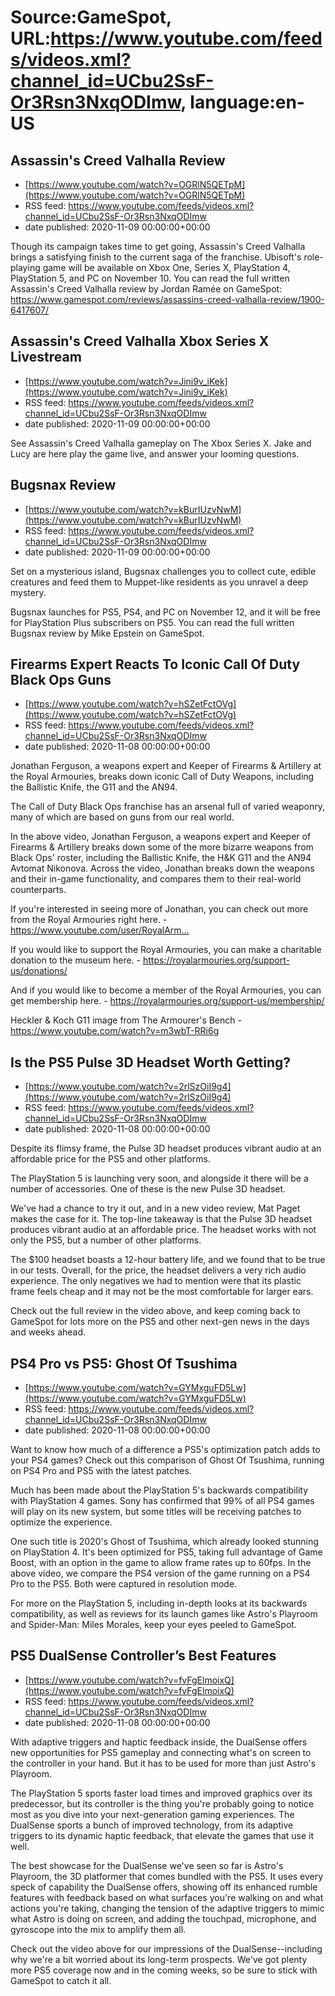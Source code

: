 # Source:GameSpot, URL:https://www.youtube.com/feeds/videos.xml?channel_id=UCbu2SsF-Or3Rsn3NxqODImw, language:en-US

## Assassin's Creed Valhalla Review
 - [https://www.youtube.com/watch?v=OGRlN5QETpM](https://www.youtube.com/watch?v=OGRlN5QETpM)
 - RSS feed: https://www.youtube.com/feeds/videos.xml?channel_id=UCbu2SsF-Or3Rsn3NxqODImw
 - date published: 2020-11-09 00:00:00+00:00

Though its campaign takes time to get going, Assassin's Creed Valhalla brings a satisfying finish to the current saga of the franchise. Ubisoft's role-playing game will be available on Xbox One, Series X, PlayStation 4, PlayStation 5, and PC on November 10. You can read the full written Assassin's Creed Valhalla review by Jordan Ramée on GameSpot: https://www.gamespot.com/reviews/assassins-creed-valhalla-review/1900-6417607/

## Assassin's Creed Valhalla Xbox Series X Livestream
 - [https://www.youtube.com/watch?v=Jini9v_iKek](https://www.youtube.com/watch?v=Jini9v_iKek)
 - RSS feed: https://www.youtube.com/feeds/videos.xml?channel_id=UCbu2SsF-Or3Rsn3NxqODImw
 - date published: 2020-11-09 00:00:00+00:00

See Assassin's Creed Valhalla gameplay on The Xbox Series X. Jake and Lucy are here play the game live, and answer your looming questions.

## Bugsnax Review
 - [https://www.youtube.com/watch?v=kBurIUzvNwM](https://www.youtube.com/watch?v=kBurIUzvNwM)
 - RSS feed: https://www.youtube.com/feeds/videos.xml?channel_id=UCbu2SsF-Or3Rsn3NxqODImw
 - date published: 2020-11-09 00:00:00+00:00

Set on a mysterious island, Bugsnax challenges you to collect cute, edible creatures and feed them to Muppet-like residents as you unravel a deep mystery.

Bugsnax launches for PS5, PS4, and PC on November 12, and it will be free for PlayStation Plus subscribers on PS5. You can read the full written Bugsnax review by Mike Epstein on GameSpot.

## Firearms Expert Reacts To Iconic Call Of Duty Black Ops Guns
 - [https://www.youtube.com/watch?v=hSZetFctOVg](https://www.youtube.com/watch?v=hSZetFctOVg)
 - RSS feed: https://www.youtube.com/feeds/videos.xml?channel_id=UCbu2SsF-Or3Rsn3NxqODImw
 - date published: 2020-11-08 00:00:00+00:00

Jonathan Ferguson, a weapons expert and Keeper of Firearms & Artillery at the Royal Armouries, breaks down iconic Call of Duty Weapons, including the Ballistic Knife, the G11 and the AN94.

The Call of Duty Black Ops franchise has an arsenal full of varied weaponry, many of which are based on guns from our real world. 

In the above video, Jonathan Ferguson, a weapons expert and Keeper of Firearms & Artillery breaks down some of the more bizarre weapons from Black Ops' roster, including the Ballistic Knife, the H&K G11 and the AN94 Avtomat Nikonova. Across the video, Jonathan breaks down the weapons and their in-game functionality, and compares them to their real-world counterparts.

If you're interested in seeing more of Jonathan, you can check out more from the Royal Armouries right here. - https://www.youtube.com/user/RoyalArm…

If you would like to support the Royal Armouries, you can make a charitable donation to the museum here. - https://royalarmouries.org/support-us/donations/ 

And if you would like to become a member of the Royal Armouries, you can get membership here. - https://royalarmouries.org/support-us/membership/

Heckler & Koch G11 image from The Armourer's Bench - https://www.youtube.com/watch?v=m3wbT-RRi6g

## Is the PS5 Pulse 3D Headset Worth Getting?
 - [https://www.youtube.com/watch?v=2rlSzOiI9g4](https://www.youtube.com/watch?v=2rlSzOiI9g4)
 - RSS feed: https://www.youtube.com/feeds/videos.xml?channel_id=UCbu2SsF-Or3Rsn3NxqODImw
 - date published: 2020-11-08 00:00:00+00:00

Despite its flimsy frame, the Pulse 3D headset produces vibrant audio at an affordable price for the PS5 and other platforms.

The PlayStation 5 is launching very soon, and alongside it there will be a number of accessories. One of these is the new Pulse 3D headset. 

We've had a chance to try it out, and in a new video review, Mat Paget makes the case for it. The top-line takeaway is that the Pulse 3D headset produces vibrant audio at an affordable price. The headset works with not only the PS5, but a number of other platforms.

The $100 headset boasts a 12-hour battery life, and we found that to be true in our tests. Overall, for the price, the headset delivers a very rich audio experience. The only negatives we had to mention were that its plastic frame feels cheap and it may not be the most comfortable for larger ears. 

Check out the full review in the video above, and keep coming back to GameSpot for lots more on the PS5 and other next-gen news in the days and weeks ahead.

## PS4 Pro vs PS5: Ghost Of Tsushima
 - [https://www.youtube.com/watch?v=GYMxguFD5Lw](https://www.youtube.com/watch?v=GYMxguFD5Lw)
 - RSS feed: https://www.youtube.com/feeds/videos.xml?channel_id=UCbu2SsF-Or3Rsn3NxqODImw
 - date published: 2020-11-08 00:00:00+00:00

Want to know how much of a difference a PS5's optimization patch adds to your PS4 games? Check out this comparison of Ghost Of Tsushima, running on PS4 Pro and PS5 with the latest patches.

Much has been made about the PlayStation 5's backwards compatibility with PlayStation 4 games. Sony has confirmed that 99% of all PS4 games will play on its new system, but some titles will be receiving patches to optimize the experience.

One such title is 2020's Ghost of Tsushima, which already looked stunning on PlayStation 4. It's been optimized for PS5, taking full advantage of Game Boost, with an option in the game to allow frame rates up to 60fps. In the above video, we compare the PS4 version of the game running on a PS4 Pro to the PS5. Both were captured in resolution mode. 

For more on the PlayStation 5, including in-depth looks at its backwards compatibility, as well as reviews for its launch games like Astro's Playroom and Spider-Man: Miles Morales, keep your eyes peeled to GameSpot.

## PS5 DualSense Controller’s Best Features
 - [https://www.youtube.com/watch?v=fvFgElmoixQ](https://www.youtube.com/watch?v=fvFgElmoixQ)
 - RSS feed: https://www.youtube.com/feeds/videos.xml?channel_id=UCbu2SsF-Or3Rsn3NxqODImw
 - date published: 2020-11-08 00:00:00+00:00

With adaptive triggers and haptic feedback inside, the DualSense offers new opportunities for PS5 gameplay and connecting what's on screen to the controller in your hand. But it has to be used for more than just Astro's Playroom.

The PlayStation 5 sports faster load times and improved graphics over its predecessor, but its controller is the thing you're probably going to notice most as you dive into your next-generation gaming experiences. The DualSense sports a bunch of improved technology, from its adaptive triggers to its dynamic haptic feedback, that elevate the games that use it well.

The best showcase for the DualSense we've seen so far is Astro's Playroom, the 3D platformer that comes bundled with the PS5. It uses every speck of capability the DualSense offers, showing off its enhanced rumble features with feedback based on what surfaces you're walking on and what actions you're taking, changing the tension of the adaptive triggers to mimic what Astro is doing on screen, and adding the touchpad, microphone, and gyroscope into the mix to amplify them all. 

Check out the video above for our impressions of the DualSense--including why we're a bit worried about its long-term prospects. We've got plenty more PS5 coverage now and in the coming weeks, so be sure to stick with GameSpot to catch it all.

